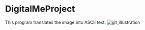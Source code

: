 # DigitalMeProject
This program translates the image into ASCII text.
![git_illustration](https://user-images.githubusercontent.com/55394878/191826981-55c763e9-7c6c-431c-8bef-0cac639a40fc.png)
